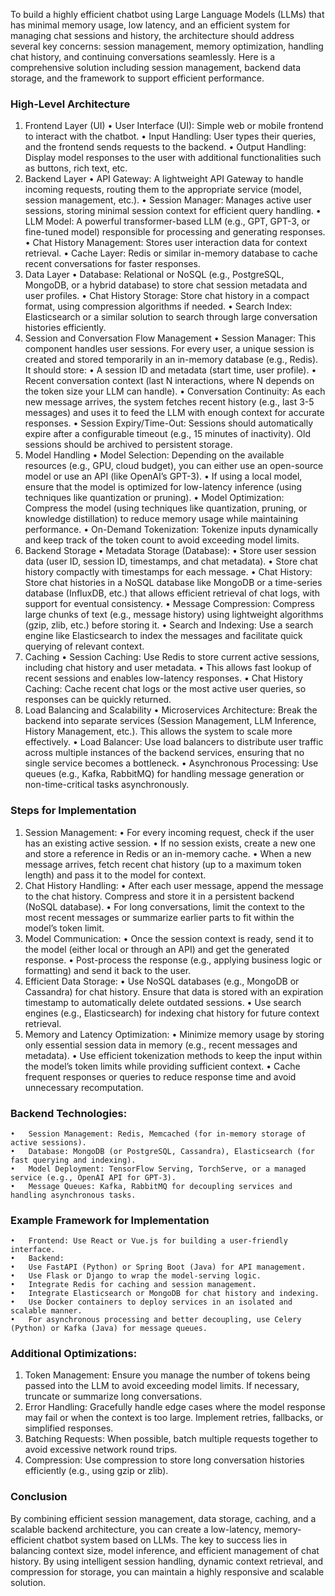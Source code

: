 
To build a highly efficient chatbot using Large Language Models (LLMs) that has minimal memory usage, low latency, and an efficient system for managing chat sessions and history, the architecture should address several key concerns: session management, memory optimization, handling chat history, and continuing conversations seamlessly. Here is a comprehensive solution including session management, backend data storage, and the framework to support efficient performance.

### High-Level Architecture

1.	Frontend Layer (UI)
	•	User Interface (UI): Simple web or mobile frontend to interact with the chatbot.
	•	Input Handling: User types their queries, and the frontend sends requests to the backend.
	•	Output Handling: Display model responses to the user with additional functionalities such as buttons, rich text, etc.
2.	Backend Layer
	•	API Gateway: A lightweight API Gateway to handle incoming requests, routing them to the appropriate service (model, session management, etc.).
	•	Session Manager: Manages active user sessions, storing minimal session context for efficient query handling.
	•	LLM Model: A powerful transformer-based LLM (e.g., GPT, GPT-3, or fine-tuned model) responsible for processing and generating responses.
	•	Chat History Management: Stores user interaction data for context retrieval.
	•	Cache Layer: Redis or similar in-memory database to cache recent conversations for faster responses.
3.	Data Layer
	•	Database: Relational or NoSQL (e.g., PostgreSQL, MongoDB, or a hybrid database) to store chat session metadata and user profiles.
	•	Chat History Storage: Store chat history in a compact format, using compression algorithms if needed.
	•	Search Index: Elasticsearch or a similar solution to search through large conversation histories efficiently.
4.	Session and Conversation Flow Management
	•	Session Manager: This component handles user sessions. For every user, a unique session is created and stored temporarily in an in-memory database (e.g., Redis). It should store:
	•	A session ID and metadata (start time, user profile).
	•	Recent conversation context (last N interactions, where N depends on the token size your LLM can handle).
	•	Conversation Continuity: As each new message arrives, the system fetches recent history (e.g., last 3-5 messages) and uses it to feed the LLM with enough context for accurate responses.
	•	Session Expiry/Time-Out: Sessions should automatically expire after a configurable timeout (e.g., 15 minutes of inactivity). Old sessions should be archived to persistent storage.
5.	Model Handling
	•	Model Selection: Depending on the available resources (e.g., GPU, cloud budget), you can either use an open-source model or use an API (like OpenAI’s GPT-3).
	•	If using a local model, ensure that the model is optimized for low-latency inference (using techniques like quantization or pruning).
	•	Model Optimization: Compress the model (using techniques like quantization, pruning, or knowledge distillation) to reduce memory usage while maintaining performance.
	•	On-Demand Tokenization: Tokenize inputs dynamically and keep track of the token count to avoid exceeding model limits.
6.	Backend Storage
	•	Metadata Storage (Database):
	•	Store user session data (user ID, session ID, timestamps, and chat metadata).
	•	Store chat history compactly with timestamps for each message.
	•	Chat History: Store chat histories in a NoSQL database like MongoDB or a time-series database (InfluxDB, etc.) that allows efficient retrieval of chat logs, with support for eventual consistency.
	•	Message Compression: Compress large chunks of text (e.g., message history) using lightweight algorithms (gzip, zlib, etc.) before storing it.
	•	Search and Indexing: Use a search engine like Elasticsearch to index the messages and facilitate quick querying of relevant context.
7.	Caching
	•	Session Caching: Use Redis to store current active sessions, including chat history and user metadata.
	•	This allows fast lookup of recent sessions and enables low-latency responses.
	•	Chat History Caching: Cache recent chat logs or the most active user queries, so responses can be quickly returned.
8.	Load Balancing and Scalability
	•	Microservices Architecture: Break the backend into separate services (Session Management, LLM Inference, History Management, etc.). This allows the system to scale more effectively.
	•	Load Balancer: Use load balancers to distribute user traffic across multiple instances of the backend services, ensuring that no single service becomes a bottleneck.
	•	Asynchronous Processing: Use queues (e.g., Kafka, RabbitMQ) for handling message generation or non-time-critical tasks asynchronously.

### Steps for Implementation

1.	Session Management:
	•	For every incoming request, check if the user has an existing active session.
	•	If no session exists, create a new one and store a reference in Redis or an in-memory cache.
	•	When a new message arrives, fetch recent chat history (up to a maximum token length) and pass it to the model for context.
2.	Chat History Handling:
	•	After each user message, append the message to the chat history. Compress and store it in a persistent backend (NoSQL database).
	•	For long conversations, limit the context to the most recent messages or summarize earlier parts to fit within the model’s token limit.
3.	Model Communication:
	•	Once the session context is ready, send it to the model (either local or through an API) and get the generated response.
	•	Post-process the response (e.g., applying business logic or formatting) and send it back to the user.
4.	Efficient Data Storage:
	•	Use NoSQL databases (e.g., MongoDB or Cassandra) for chat history. Ensure that data is stored with an expiration timestamp to automatically delete outdated sessions.
	•	Use search engines (e.g., Elasticsearch) for indexing chat history for future context retrieval.
5.	Memory and Latency Optimization:
	•	Minimize memory usage by storing only essential session data in memory (e.g., recent messages and metadata).
	•	Use efficient tokenization methods to keep the input within the model’s token limits while providing sufficient context.
	•	Cache frequent responses or queries to reduce response time and avoid unnecessary recomputation.

### Backend Technologies:

	•	Session Management: Redis, Memcached (for in-memory storage of active sessions).
	•	Database: MongoDB (or PostgreSQL, Cassandra), Elasticsearch (for fast querying and indexing).
	•	Model Deployment: TensorFlow Serving, TorchServe, or a managed service (e.g., OpenAI API for GPT-3).
	•	Message Queues: Kafka, RabbitMQ for decoupling services and handling asynchronous tasks.

### Example Framework for Implementation

	•	Frontend: Use React or Vue.js for building a user-friendly interface.
	•	Backend:
	•	Use FastAPI (Python) or Spring Boot (Java) for API management.
	•	Use Flask or Django to wrap the model-serving logic.
	•	Integrate Redis for caching and session management.
	•	Integrate Elasticsearch or MongoDB for chat history and indexing.
	•	Use Docker containers to deploy services in an isolated and scalable manner.
	•	For asynchronous processing and better decoupling, use Celery (Python) or Kafka (Java) for message queues.

### Additional Optimizations:

1.	Token Management: Ensure you manage the number of tokens being passed into the LLM to avoid exceeding model limits. If necessary, truncate or summarize long conversations.
2.	Error Handling: Gracefully handle edge cases where the model response may fail or when the context is too large. Implement retries, fallbacks, or simplified responses.
3.	Batching Requests: When possible, batch multiple requests together to avoid excessive network round trips.
4.	Compression: Use compression to store long conversation histories efficiently (e.g., using gzip or zlib).

### Conclusion

By combining efficient session management, data storage, caching, and a scalable backend architecture, you can create a low-latency, memory-efficient chatbot system based on LLMs. The key to success lies in balancing context size, model inference, and efficient management of chat history. By using intelligent session handling, dynamic context retrieval, and compression for storage, you can maintain a highly responsive and scalable solution.